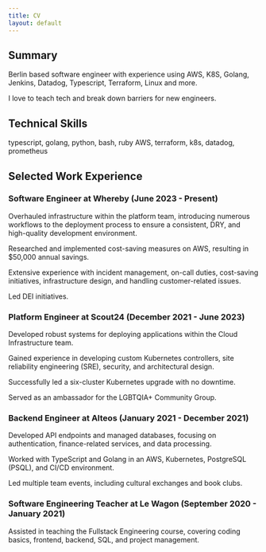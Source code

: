 ```yaml
---
title: CV
layout: default
---
```


Summary
----------------

Berlin based software engineer with experience using AWS, K8S, Golang, Jenkins, Datadog, Typescript, Terraform, Linux and more. 

I love to teach tech and break down barriers for new engineers.

Technical Skills
----------------

typescript, golang, python, bash, ruby
AWS, terraform, k8s, datadog, prometheus

Selected Work Experience
------------------------

### Software Engineer at Whereby (June 2023 - Present)

Overhauled infrastructure within the platform team, introducing numerous workflows to the deployment process to ensure a consistent, DRY, and high-quality development environment.

Researched and implemented cost-saving measures on AWS, resulting in $50,000 annual savings.

Extensive experience with incident management, on-call duties, cost-saving initiatives, infrastructure design, and handling customer-related issues.

Led DEI initiatives.

### Platform Engineer at Scout24 (December 2021 - June 2023)

Developed robust systems for deploying applications within the Cloud Infrastructure team.

Gained experience in developing custom Kubernetes controllers, site reliability engineering (SRE), security, and architectural design.

Successfully led a six-cluster Kubernetes upgrade with no downtime.

Served as an ambassador for the LGBTQIA+ Community Group.

### Backend Engineer at Alteos (January 2021 - December 2021)

Developed API endpoints and managed databases, focusing on authentication, finance-related services, and data processing.

Worked with TypeScript and Golang in an AWS, Kubernetes, PostgreSQL (PSQL), and CI/CD environment.

Led multiple team events, including cultural exchanges and book clubs.

### Software Engineering Teacher at Le Wagon (September 2020 - January 2021)

Assisted in teaching the Fullstack Engineering course, covering coding basics, frontend, backend, SQL, and project management.
